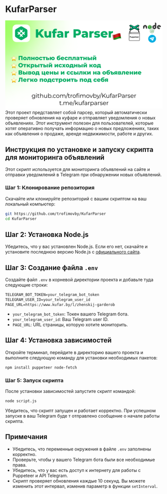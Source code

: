 # KufarParser
![logo.png](logo.png)
Этот проект представляет собой парсер, 
который автоматически проверяет обновления на куфаре и отправляет
уведомления о новых объявлениях. Этот инструмент полезен для пользователей, 
которые хотят оперативно получать информацию о новых предложениях, 
таких как объявления о продаже, аренде недвижимости, работе и других.


## Инструкция по установке и запуску скрипта для мониторинга объявлений

Этот скрипт используется для мониторинга объявлений на сайте и отправки уведомлений в Telegram при обнаружении новых объявлений.

### Шаг 1: Клонирование репозитория

Скачайте или клонируйте репозиторий с вашим скриптом на ваш локальный компьютер:

```bash
git https://github.com/trofimovby/KufarParser
cd KufarParser
```

## Шаг 2: Установка Node.js

Убедитесь, что у вас установлен Node.js. Если его нет, скачайте и установите последнюю версию Node.js с [официального сайта](https://nodejs.org/).

## Шаг 3: Создание файла `.env`

Создайте файл `.env` в корневой директории проекта и добавьте туда следующие строки:

```angular2html
TELEGRAM_BOT_TOKEN=your_telegram_bot_token
TELEGRAM_USER_ID=your_telegram_user_id
PAGE_URL=https://www.kufar.by/l/zhenskij-garderob
```


- `your_telegram_bot_token`: Токен вашего Telegram бота.
- `your_telegram_user_id`: Ваш Telegram user ID.
- `PAGE_URL`: URL страницы, которую хотите мониторить.

## Шаг 4: Установка зависимостей

Откройте терминал, перейдите в директорию вашего проекта и выполните следующую команду для установки необходимых пакетов:

```bash
npm install puppeteer node-fetch
```

### Шаг 5: Запуск скрипта

После установки зависимостей запустите скрипт командой:

```bash
node script.js
```

Убедитесь, что скрипт запущен и работает корректно.
При успешном запуске в ваш Telegram буде
т отправлено сообщение о начале работы скрипта.

## Примечания

- Убедитесь, что переменные окружения в файле `.env` заполнены корректно.
- Проверьте, чтобы у вашего Telegram бота были все необходимые права.
- Убедитесь, что у вас есть доступ к интернету для работы с Puppeteer и API Telegram.
- Скрипт проверяет обновления каждые 10 секунд. Вы можете изменить этот интервал, изменив параметр в функции `setInterval`.

